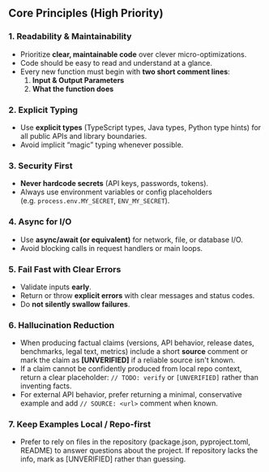 ##  Core Principles (High Priority)

### 1. Readability & Maintainability
- Prioritize **clear, maintainable code** over clever micro-optimizations.
- Code should be easy to read and understand at a glance.
- Every new function must begin with **two short comment lines**:
  1. **Input & Output Parameters**  
  2. **What the function does**

### 2. Explicit Typing
- Use **explicit types** (TypeScript types, Java types, Python type hints) for all public APIs and library boundaries.
- Avoid implicit “magic” typing whenever possible.

### 3. Security First
- **Never hardcode secrets** (API keys, passwords, tokens).
- Always use environment variables or config placeholders  
  (e.g. `process.env.MY_SECRET`, `ENV_MY_SECRET`).

### 4. Async for I/O
- Use **async/await (or equivalent)** for network, file, or database I/O.
- Avoid blocking calls in request handlers or main loops.

### 5. Fail Fast with Clear Errors
- Validate inputs **early**.
- Return or throw **explicit errors** with clear messages and status codes.
- Do **not silently swallow failures**.

### 6. Hallucination Reduction
- When producing factual claims (versions, API behavior, release dates, benchmarks, legal text, metrics) include a short **source** comment or mark the claim as **[UNVERIFIED]** if a reliable source isn't known.
- If a claim cannot be confidently produced from local repo context, return a clear placeholder: `// TODO: verify` or `[UNVERIFIED]` rather than inventing facts.
- For external API behavior, prefer returning a minimal, conservative example and add `// SOURCE: <url>` comment when known.

### 7. Keep Examples Local / Repo-first
- Prefer to rely on files in the repository (package.json, pyproject.toml, README) to answer questions about the project. If repository lacks the info, mark as [UNVERIFIED] rather than guessing.




